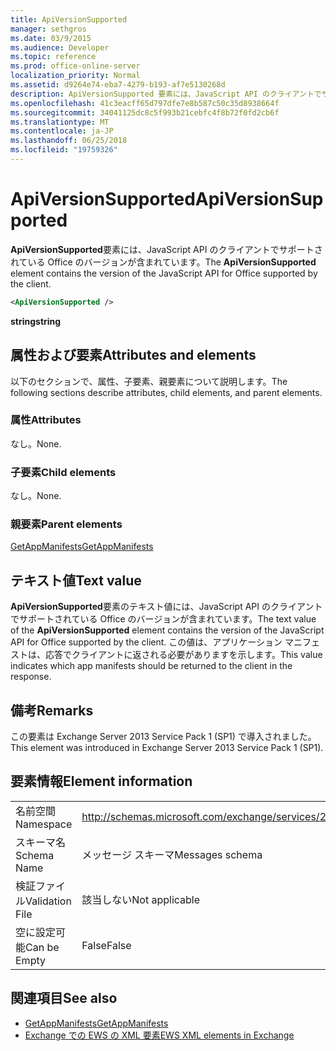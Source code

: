 ```yaml
---
title: ApiVersionSupported
manager: sethgros
ms.date: 03/9/2015
ms.audience: Developer
ms.topic: reference
ms.prod: office-online-server
localization_priority: Normal
ms.assetid: d9264e74-eba7-4279-b193-af7e5130268d
description: ApiVersionSupported 要素には、JavaScript API のクライアントでサポートされている Office のバージョンが含まれています。
ms.openlocfilehash: 41c3eacff65d797dfe7e8b587c50c35d8938664f
ms.sourcegitcommit: 34041125dc8c5f993b21cebfc4f8b72f0fd2cb6f
ms.translationtype: MT
ms.contentlocale: ja-JP
ms.lasthandoff: 06/25/2018
ms.locfileid: "19759326"
---
```

# <a name="apiversionsupported"></a><span data-ttu-id="cc869-103">ApiVersionSupported</span><span class="sxs-lookup"><span data-stu-id="cc869-103">ApiVersionSupported</span></span>

<span data-ttu-id="cc869-104">**ApiVersionSupported**要素には、JavaScript API のクライアントでサポートされている Office のバージョンが含まれています。</span><span class="sxs-lookup"><span data-stu-id="cc869-104">The **ApiVersionSupported** element contains the version of the JavaScript API for Office supported by the client.</span></span> 
  
```XML
<ApiVersionSupported />
```

 <span data-ttu-id="cc869-105">**string**</span><span class="sxs-lookup"><span data-stu-id="cc869-105">**string**</span></span>
## <a name="attributes-and-elements"></a><span data-ttu-id="cc869-106">属性および要素</span><span class="sxs-lookup"><span data-stu-id="cc869-106">Attributes and elements</span></span>

<span data-ttu-id="cc869-107">以下のセクションで、属性、子要素、親要素について説明します。</span><span class="sxs-lookup"><span data-stu-id="cc869-107">The following sections describe attributes, child elements, and parent elements.</span></span>
  
### <a name="attributes"></a><span data-ttu-id="cc869-108">属性</span><span class="sxs-lookup"><span data-stu-id="cc869-108">Attributes</span></span>

<span data-ttu-id="cc869-109">なし。</span><span class="sxs-lookup"><span data-stu-id="cc869-109">None.</span></span>
  
### <a name="child-elements"></a><span data-ttu-id="cc869-110">子要素</span><span class="sxs-lookup"><span data-stu-id="cc869-110">Child elements</span></span>

<span data-ttu-id="cc869-111">なし。</span><span class="sxs-lookup"><span data-stu-id="cc869-111">None.</span></span>
  
### <a name="parent-elements"></a><span data-ttu-id="cc869-112">親要素</span><span class="sxs-lookup"><span data-stu-id="cc869-112">Parent elements</span></span>

[<span data-ttu-id="cc869-113">GetAppManifests</span><span class="sxs-lookup"><span data-stu-id="cc869-113">GetAppManifests</span></span>](getappmanifests.md)
  
## <a name="text-value"></a><span data-ttu-id="cc869-114">テキスト値</span><span class="sxs-lookup"><span data-stu-id="cc869-114">Text value</span></span>

<span data-ttu-id="cc869-115">**ApiVersionSupported**要素のテキスト値には、JavaScript API のクライアントでサポートされている Office のバージョンが含まれています。</span><span class="sxs-lookup"><span data-stu-id="cc869-115">The text value of the **ApiVersionSupported** element contains the version of the JavaScript API for Office supported by the client.</span></span> <span data-ttu-id="cc869-116">この値は、アプリケーション マニフェストは、応答でクライアントに返される必要がありますを示します。</span><span class="sxs-lookup"><span data-stu-id="cc869-116">This value indicates which app manifests should be returned to the client in the response.</span></span> 
  
## <a name="remarks"></a><span data-ttu-id="cc869-117">備考</span><span class="sxs-lookup"><span data-stu-id="cc869-117">Remarks</span></span>

<span data-ttu-id="cc869-118">この要素は Exchange Server 2013 Service Pack 1 (SP1) で導入されました。</span><span class="sxs-lookup"><span data-stu-id="cc869-118">This element was introduced in Exchange Server 2013 Service Pack 1 (SP1).</span></span>
  
## <a name="element-information"></a><span data-ttu-id="cc869-119">要素情報</span><span class="sxs-lookup"><span data-stu-id="cc869-119">Element information</span></span>

|||
|:-----|:-----|
|<span data-ttu-id="cc869-120">名前空間</span><span class="sxs-lookup"><span data-stu-id="cc869-120">Namespace</span></span>  <br/> | http://schemas.microsoft.com/exchange/services/2006/messages  <br/> |
|<span data-ttu-id="cc869-121">スキーマ名</span><span class="sxs-lookup"><span data-stu-id="cc869-121">Schema Name</span></span>  <br/> |<span data-ttu-id="cc869-122">メッセージ スキーマ</span><span class="sxs-lookup"><span data-stu-id="cc869-122">Messages schema</span></span>  <br/> |
|<span data-ttu-id="cc869-123">検証ファイル</span><span class="sxs-lookup"><span data-stu-id="cc869-123">Validation File</span></span>  <br/> |<span data-ttu-id="cc869-124">該当しない</span><span class="sxs-lookup"><span data-stu-id="cc869-124">Not applicable</span></span>  <br/> |
|<span data-ttu-id="cc869-125">空に設定可能</span><span class="sxs-lookup"><span data-stu-id="cc869-125">Can be Empty</span></span>  <br/> |<span data-ttu-id="cc869-126">False</span><span class="sxs-lookup"><span data-stu-id="cc869-126">False</span></span>  <br/> |
   
## <a name="see-also"></a><span data-ttu-id="cc869-127">関連項目</span><span class="sxs-lookup"><span data-stu-id="cc869-127">See also</span></span>

- [<span data-ttu-id="cc869-128">GetAppManifests</span><span class="sxs-lookup"><span data-stu-id="cc869-128">GetAppManifests</span></span>](getappmanifests.md)
- [<span data-ttu-id="cc869-129">Exchange での EWS の XML 要素</span><span class="sxs-lookup"><span data-stu-id="cc869-129">EWS XML elements in Exchange</span></span>](ews-xml-elements-in-exchange.md)

